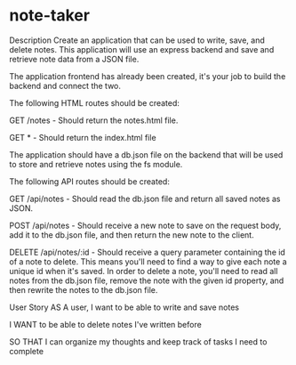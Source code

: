# note-taker
Description
Create an application that can be used to write, save, and delete notes. This application will use an express backend and save and retrieve note data from a JSON file.

The application frontend has already been created, it's your job to build the backend and connect the two.

The following HTML routes should be created:

GET /notes - Should return the notes.html file.

GET * - Should return the index.html file

The application should have a db.json file on the backend that will be used to store and retrieve notes using the fs module.

The following API routes should be created:

GET /api/notes - Should read the db.json file and return all saved notes as JSON.

POST /api/notes - Should receive a new note to save on the request body, add it to the db.json file, and then return the new note to the client.

DELETE /api/notes/:id - Should receive a query parameter containing the id of a note to delete. This means you'll need to find a way to give each note a unique id when it's saved. In order to delete a note, you'll need to read all notes from the db.json file, remove the note with the given id property, and then rewrite the notes to the db.json file.

User Story
AS A user, I want to be able to write and save notes

I WANT to be able to delete notes I've written before

SO THAT I can organize my thoughts and keep track of tasks I need to complete
